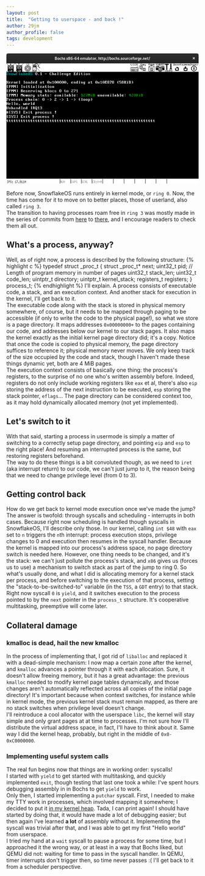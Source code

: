 ```yaml
---
layout: post
title:  "Getting to userspace - and back !"
author: 29jm
author_profile: false
tags: development
---
```


![userspace!](/assets/userspace.png)

Before now, SnowflakeOS runs entirely in kernel mode, or `ring 0`. Now, the time has come for
it to move on to better places, those of userland, also called `ring 3`.  
The transition to having processes roam free in `ring 3` was mostly made in the
series of commits from [here][commit a] to [there][commit b], and I encourage readers
to check them all out.

## What's a process, anyway?

Well, as of right now, a process is described by the following structure:
{% highlight c %}
typedef struct _proc_t {
    struct _proc_t* next;
    uint32_t pid;
    // Length of program memory in number of pages
    uint32_t stack_len;
    uint32_t code_len;
    uintptr_t directory;
    uintptr_t kernel_stack;
    registers_t registers;
} process_t;
{% endhighlight %}
I'll explain. A process consists of executable code, a stack, and an execution
context. And another stack for execution in the kernel, I'll get back to it.  
The executable code along with the stack is stored in physical memory somewhere,
of course, but it needs to be mapped through paging to be accessible (if only to
write the code to the physical page!), so what we store is a page directory. It
maps addresses `0x00000000+` to the pages containing our code, and addresses
below our kernel to our stack pages. It also maps the kernel exactly as the
initial kernel page directory did; it's a copy. Notice that once the code is
copied to physical memory, the page directory suffices to reference it; physical
memory never moves. We only keep track of the size occupied by the code and stack,
though I haven't made these things dynamic yet, both are 4 MiB pages.  
The execution context consists of basically one thing: the process's registers, to
the surprise of no one who's written assembly before. Indeed, registers do not
only include working registers like `eax` et al, there's also `eip` storing the
address of the next instruction to be executed, `esp` storing the stack pointer,
`eflags`... The page directory can be considered context too, as it
may hold dynamically allocated memory (not yet implemented).

## Let's switch to it

With that said, starting a process in usermode is simply a matter of switching to
a correctly setup page directory, and pointing `eip` and `esp` to the right place!
And resuming an interrupted process is the same, but restoring registers beforehand.  
The way to do these things is a bit convoluted though, as we need to `iret` (aka
interrupt return) to our code, we can't just jump to it, the reason being that we
need to change privilege level (from 0 to 3).

## Getting control back

How do we get back to kernel mode execution once we've made the jump? The
answer is twofold: through syscalls and scheduling - interrupts in both cases.
Because right now scheduling is handled though syscalls in SnowflakeOS, I'll
describe only those. In our kernel, calling `int $48` with `eax` set to `n`
triggers the `n`th interrupt: process execution stops, privilege changes to 0 and
execution then resumes in the syscall handler. Because the kernel is mapped into
our process's address space, no page directory switch is needed here. However, one
thing needs to be changed, and it's the stack: we can't just pollute the process's
stack, and `x86` gives us (forces us to use) a mechanism to switch stack as part
of the jump to ring 0. So what's usually done, and what I did is allocating
memory for a kernel stack per process, and before switching to the execution of
that process, setting the "stack-to-be-switched-to" variable (in the `TSS`, a `GDT`
entry) to that stack.  
Right now syscall `0` is `yield`, and it switches execution to the process pointed
to by the `next` pointer in the `process_t` structure. It's cooperative
multitasking, preemptive will come later.

## Collateral damage

### kmalloc is dead, hail the new kmalloc

In the process of implementing that, I got rid of `liballoc` and replaced it with
a dead-simple mechanism: I now map a certain zone after the kernel, and `kmalloc`
advances a pointer through it with each allocation. Sure, it doesn't allow freeing
memory, but it has a great advantage: the previous `kmalloc` needed to modify
kernel page tables dynamically, and those changes aren't automatically reflected
across all copies of the initial page directory! It's important because when
context switches, for instance while in kernel mode, the previous kernel stack
must remain mapped, as there are no stack switches when privilege level doesn't
change.  
I'll reintroduce a cool allocator with the userspace `libc`, the kernel
will stay simple and only grant pages at at time to processes. I'm not sure how
I'll distribute the virtual address space, in fact, I'll have to think about it.
Same way I did the kernel heap, probably, but right in the middle of
`0x0-0xC0000000`.

### Implementing useful system calls

The real fun begins now that things are in working order: syscalls!  
I started with `yield` to get started with multitasking, and quickly implemented
`exit`, though testing that last one took a while: I've spent hours debugging 
assembly in in Bochs to get `yield` to work.  
Only then, I started implementing a `putchar` syscall. First, I needed to make my
TTY work in processes, which involved mapping it somewhere; I decided to put it
[in my kernel heap][tty remap]. Tada, I can print again! I should have started
by doing that, it would have made a lot of debugging easier; but then again I've
learned __a lot__ of assembly without it. Implementing the syscall was trivial
after that, and I was able to get my first "Hello world" from userspace.  
I tried my hand at a `wait` syscall to pause a process for some time, but I
approached it the wrong way, or at least in a way that Bochs liked, but QEMU did
not: waiting for time to pass in the syscall handler. In QEMU, timer interrupts
don't trigger then, so time never passes :( I'll get back to it from a scheduler
perspective.

[commit a]: https://github.com/29jm/SnowflakeOS/commit/a0af7081f44b3c746e661f1e5488ccb06073fa5a
[commit b]: https://github.com/29jm/SnowflakeOS/commit/3ed963cc8847f6ed92ac83c5220190600131f2c3
[tty remap]: https://github.com/29jm/SnowflakeOS/blob/36fc37d92dac7e248fb2863ba09a80813ff0e5d5/kernel/src/mem/paging.c#L41-L48